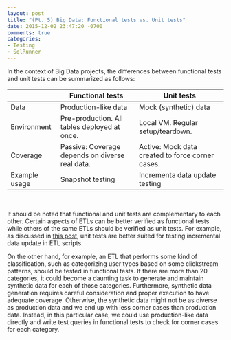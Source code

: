 ```yaml
---
layout: post
title: "(Pt. 5) Big Data: Functional tests vs. Unit tests"
date: 2015-12-02 23:47:20 -0700
comments: true
categories: 
- Testing
- SqlRunner
---
```


In the context of Big Data projects, the differences between functional tests and unit tests can be summarized as follows:

|       | Functional tests      | Unit tests |
| ----------- | ------------ | ------------ |
| Data         | Production-like data | Mock (synthetic) data |
| Environment  | Pre-production. All tables deployed at once. | Local VM. Regular setup/teardown. |
| Coverage     | Passive: Coverage depends on diverse real data. | Active: Mock data created to force corner cases. |
| Example usage | Snapshot testing | Incrementa data update testing |

<br>

It should be noted that functional and unit tests are complementary to each other.
Certain aspects of ETLs can be better verified as functional tests while others of the same ETLs should be verified as unit tests.
For example, as discussed in [this post](/blog/2016/04/10/sql-unit-incremental-data-update/), unit tests are better suited for testing incremental data update in ETL scripts.

On the other hand, for example, an ETL that performs some kind of classification, such as categorizing user types based on some clickstream patterns, should be tested in functional tests.
If there are more than 20 categories, it could become a daunting task to generate and maintain synthetic data for each of those categories.
Furthermore, synthetic data generation requires careful consideration and proper execution to have adequate coverage. 
Otherwise, the synthetic data might not be as diverse as production data and we end up with less corner cases than production data.
Instead, in this particular case, we could use production-like data directly and write test queries in functional tests to check for corner cases for each category.

<!-- Analogy:
Functional tests:
- In Web App, running the web application on webserver, running automated Selenium WebDriver tests to verify the web application from browser.
- In Big Data, running the DDL/DML/ETL scripts to populate the dimension and fact tables in schema, running automated SQL test queries to verify logics between tables.

Unit tests:
- In Web App, using mocking framework to mock out database, test behavior of a class/method using synthetic inputs, especially for corner cases.
- In Big Data, using a local VM, test behavior of a column modified by an ETL script using synthetic data, especially for corner cases.
-->